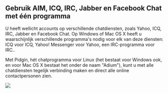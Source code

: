 <?php require("../../entete.php");?> <?php require("../../base.php");?> <?php require("../../fonctions.php");?>

<div id="corps">

<h2>Gebruik AIM, ICQ, IRC, Jabber en Facebook Chat met één programma</h2>

U heeft wellicht accounts op verschillende chatdiensten, zoals Yahoo, ICQ, IRC, Jabber 
en Facebook Chat. Op Windows of Mac OS X heeft u waarschijnlijk verschillende programma's nodig voor elk van deze diensten: ICQ voor ICQ, Yahoo! Messenger voor Yahoo, een IRC-programma voor IRC..


Met Pidgin, hét chatprogramma voor Linux (het bestaat voor Windows ook, en voor Mac OS X bestaat het onder de naam "Adium"), kunt u met alle chatdiensten tegelijk verbinding maken en direct alle online contactpersonen zien.


<img src="Images/gaim_im_services.png" />

</div>


